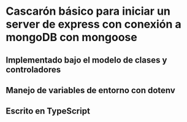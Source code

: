 # Cascarón básico para iniciar un server de express con conexión a mongoDB con mongoose

## Implementado bajo el modelo de clases y controladores

## Manejo de variables de entorno con dotenv

## Escrito en TypeScript
